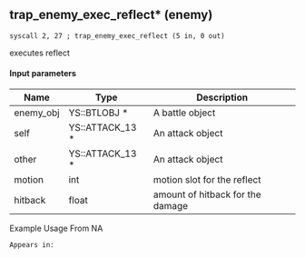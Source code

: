 ## trap_enemy_exec_reflect* (enemy)

`syscall 2, 27 ; trap_enemy_exec_reflect (5 in, 0 out)`

executes reflect

#### Input parameters
| Name | Type | Description
|------|------|------------
| enemy_obj   | YS::BTLOBJ *   | A battle object
| self   | YS::ATTACK_13 *   | An attack object
| other   | YS::ATTACK_13 *   | An attack object
| motion   | int   | motion slot for the reflect
| hitback   | float   | amount of hitback for the damage


Example Usage From NA






	Appears in:



